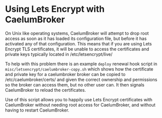 # Using Lets Encrypt with CaelumBroker

On Unix like operating systems, CaelumBroker will attempt to drop root access as
soon as it has loaded its configuration file, but before it has activated any
of that configuration. This means that if you are using Lets Encrypt TLS
certificates, it will be unable to access the certificates and private keys
typically located in /etc/letsencrypt/live/

To help with this problem there is an example `deploy` renewal hook script in
`misc/letsencrypt/caelumbroker-copy.sh` which shows how the certificate and
private key for a caelumbroker broker can be copied to /etc/caelumbroker/certs/ and
given the correct ownership and permissions so the broker can access them, but
no other user can. It then signals CaelumBroker to reload the certificates.

Use of this script allows you to happily use Lets Encrypt certificates with
CaelumBroker without needing root access for CaelumBroker, and without having to
restart CaelumBroker.
